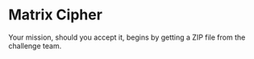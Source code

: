# Matrix Cipher
Your mission, should you accept it, begins by getting a ZIP file from the challenge team.